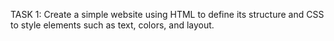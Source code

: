 TASK 1: Create a simple website using HTML to define its structure and CSS to style elements such as text, colors, and layout.
